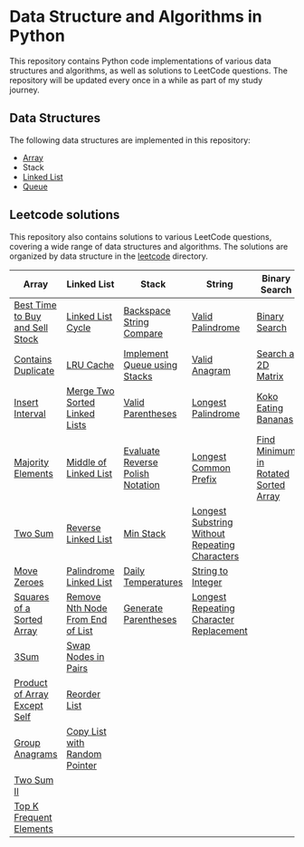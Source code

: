 # Data Structure and Algorithms in Python

This repository contains Python code implementations of various data structures and algorithms, as well as solutions to LeetCode questions. The repository will be updated every once in a while as part of my study journey.

## Data Structures

The following data structures are implemented in this repository:

- [Array](https://github.com/azfarjef/dsa/tree/main/array)
- Stack
- [Linked List](https://github.com/azfarjef/dsa/tree/main/linkedlist)
- [Queue](https://github.com/azfarjef/dsa/tree/main/queue)

## Leetcode solutions

This repository also contains solutions to various LeetCode questions, covering a wide range of data structures and algorithms. The solutions are organized by data structure in the [leetcode](https://github.com/azfarjef/dsa/tree/main/leetcode) directory.

| Array                                                                                                                                   | Linked List                                                                                                                                     | Stack                                                                                                                               | String                                                                                                                                                             | Binary Search                                                                                                                                           | Trees                                                                                                 |
| --------------------------------------------------------------------------------------------------------------------------------------- | ----------------------------------------------------------------------------------------------------------------------------------------------- | ----------------------------------------------------------------------------------------------------------------------------------- | ------------------------------------------------------------------------------------------------------------------------------------------------------------------ | ------------------------------------------------------------------------------------------------------------------------------------------------------- | ----------------------------------------------------------------------------------------------------- |
| [Best Time to Buy and Sell Stock](https://github.com/azfarjef/dsa/tree/main/leetcode/array/Best%20Time%20to%20Buy%20and%20Sell%20Stock) | [Linked List Cycle](https://github.com/azfarjef/dsa/tree/main/leetcode/linked_list/Linked%20List%20Cycle)                                       | [Backspace String Compare](https://github.com/azfarjef/dsa/tree/main/leetcode/stack/Backspace%20String%20Compare)                   | [Valid Palindrome](https://github.com/azfarjef/dsa/tree/main/leetcode/string/Valid%20Palindrome)                                                                   | [Binary Search](https://github.com/azfarjef/dsa/tree/main/leetcode/binary_search/Binary%20Search)                                                       | [Invert Binary Tree](https://github.com/azfarjef/dsa/tree/main/leetcode/trees/Invert%20Binary%20Tree) |
| [Contains Duplicate](https://github.com/azfarjef/dsa/tree/main/leetcode/array/Contains%20Duplicate)                                     | [LRU Cache](https://github.com/azfarjef/dsa/tree/main/leetcode/linked_list/LRU%20Cache)                                                         | [Implement Queue using Stacks](https://github.com/azfarjef/dsa/tree/main/leetcode/stack/Implement%20Queue%20using%20Stacks)         | [Valid Anagram](https://github.com/azfarjef/dsa/tree/main/leetcode/string/Valid%20Anagram)                                                                         | [Search a 2D Matrix](https://github.com/azfarjef/dsa/tree/main/leetcode/binary_search/Search%20a%202D%20Matrix)                                         |                                                                                                       |
| [Insert Interval](https://github.com/azfarjef/dsa/tree/main/leetcode/array/Insert%20Interval)                                           | [Merge Two Sorted Linked Lists](https://github.com/azfarjef/dsa/tree/main/leetcode/linked_list/Merge%20Two%20Sorted%20Linked%20Lists)           | [Valid Parentheses](https://github.com/azfarjef/dsa/tree/main/leetcode/stack/Valid%20Parentheses)                                   | [Longest Palindrome](https://github.com/azfarjef/dsa/tree/main/leetcode/string/Longest%20Palindrome)                                                               | [Koko Eating Bananas](https://github.com/azfarjef/dsa/tree/main/leetcode/binary_search/Koko%20Eating%20Bananas)                                         |                                                                                                       |
| [Majority Elements](https://github.com/azfarjef/dsa/tree/main/leetcode/array/Majority%20Elements)                                       | [Middle of Linked List](https://github.com/azfarjef/dsa/tree/main/leetcode/linked_list/Middle%20of%20Linked%20List)                             | [Evaluate Reverse Polish Notation](https://github.com/azfarjef/dsa/tree/main/leetcode/stack/Evaluate%20Reverse%20Polish%20Notation) | [Longest Common Prefix](https://github.com/azfarjef/dsa/tree/main/leetcode/string/Longest%20Common%20Prefix)                                                       | [Find Minimum in Rotated Sorted Array](https://github.com/azfarjef/dsa/tree/main/leetcode/binary_search/Find%20Minimum%20in%20Rotated%20Sorted%20Array) |                                                                                                       |
| [Two Sum](https://github.com/azfarjef/dsa/tree/main/leetcode/array/Two%20Sum)                                                           | [Reverse Linked List](https://github.com/azfarjef/dsa/tree/main/leetcode/linked_list/Reverse%20Linked%20List)                                   | [Min Stack](https://github.com/azfarjef/dsa/tree/main/leetcode/stack/Min%20Stack)                                                   | [Longest Substring Without Repeating Characters](https://github.com/azfarjef/dsa/tree/main/leetcode/string/Longest%20Substring%20Without%20Repeating%20Characters) |                                                                                                                                                         |                                                                                                       |
| [Move Zeroes](https://github.com/azfarjef/dsa/tree/main/leetcode/array/Move%20Zeroes)                                                   | [Palindrome Linked List](https://github.com/azfarjef/dsa/tree/main/leetcode/linked_list/Palindrome%20Linked%20List)                             | [Daily Temperatures](https://github.com/azfarjef/dsa/tree/main/leetcode/stack/Daily%20Temperatures)                                 | [String to Integer](https://github.com/azfarjef/dsa/tree/main/leetcode/string/String%20to%20Integer)                                                               |                                                                                                                                                         |                                                                                                       |
| [Squares of a Sorted Array](https://github.com/azfarjef/dsa/tree/main/leetcode/array/Squares%20of%20a%20Sorted%20Array)                 | [Remove Nth Node From End of List](https://github.com/azfarjef/dsa/tree/main/leetcode/linked_list/Remove%20Nth%20Node%20From%20End%20of%20List) | [Generate Parentheses](https://github.com/azfarjef/dsa/tree/main/leetcode/stack/Generate%20Parentheses)                             | [Longest Repeating Character Replacement](https://github.com/azfarjef/dsa/tree/main/leetcode/string/Longest%20Repeating%20Character%20Replacement)                 |                                                                                                                                                         |                                                                                                       |
| [3Sum](https://github.com/azfarjef/dsa/tree/main/leetcode/array/3Sum)                                                                   | [Swap Nodes in Pairs](https://github.com/azfarjef/dsa/tree/main/leetcode/linked_list/Swap%20Nodes%20in%20Pairs)                                 |                                                                                                                                     |                                                                                                                                                                    |                                                                                                                                                         |                                                                                                       |
| [Product of Array Except Self](https://github.com/azfarjef/dsa/tree/main/leetcode/array/Product%20of%20Array%20Except%20Self)           | [Reorder List](https://github.com/azfarjef/dsa/tree/main/leetcode/linked_list/Reorder%20List)                                                   |                                                                                                                                     |                                                                                                                                                                    |                                                                                                                                                         |                                                                                                       |
| [Group Anagrams](https://github.com/azfarjef/dsa/tree/main/leetcode/hashmap/Group%20Anagrams)                                           | [Copy List with Random Pointer](https://github.com/azfarjef/dsa/tree/main/leetcode/linked_list/Copy%20List%20with%20Random%20Pointer)           |                                                                                                                                     |                                                                                                                                                                    |                                                                                                                                                         |                                                                                                       |
| [Two Sum II](https://github.com/azfarjef/dsa/tree/main/leetcode/array/Two%20Sum%20II)                                                   |                                                                                                                                                 |                                                                                                                                     |                                                                                                                                                                    |                                                                                                                                                         |                                                                                                       |
| [Top K Frequent Elements](https://github.com/azfarjef/dsa/tree/main/leetcode/array/Top%20K%20Frequent%20Elements)                       |                                                                                                                                                 |                                                                                                                                     |                                                                                                                                                                    |                                                                                                                                                         |
